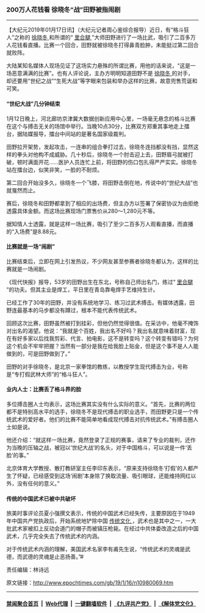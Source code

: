 ### 200万人花钱看 徐晓冬“战”田野被指闹剧
------------------------

<p>
 【大纪元2019年01月17日讯】（大纪元记者周心鉴综合报导）近日，有“格斗狂人”之称的
 <a href="http://www.epochtimes.com/gb/tag/%E5%BE%90%E6%99%93%E5%86%AC.html">
  徐晓冬
 </a>
 和所谓的“
 <a href="http://www.epochtimes.com/gb/tag/%E9%87%8C%E5%90%88%E8%85%BF.html">
  里合腿
 </a>
 ”大师田野进行了一场比武，吸引了二百多万人花钱看直播。比赛一个回合，田野就被徐晓冬打得鼻青脸肿，未能挺过第二回合就败阵。
</p>
<p>
 大陆某知名媒体人现场见证了这场实力悬殊的所谓比赛，用他的话来说，“这是一场恶意满满的比赛”。也有人评论说，主办方明明知道田野不是
 <a href="http://www.epochtimes.com/gb/tag/%E5%BE%90%E6%99%93%E5%86%AC.html">
  徐晓冬
 </a>
 的对手，却还要用“世纪之战”“生死大战”等字眼来包装和举办这样的比赛，故意兜售荒诞和可笑。
</p>
<h4>
 “世纪大战”几分钟结束
</h4>
<p>
 1月12日晚上，河北廊坊京津冀大数据创新应用中心里，一场毫无悬念的格斗比赛在这个与搏击无关的场馆中举行。当晚10点30分，比赛双方郑重其事地走上擂台，据陆媒报导，擂台中间站的是著名国家级裁判。
</p>
<p>
 田野拉开架势，发起攻击，一连串的组合拳打过去，徐晓冬连挡都没有挡，显然这样的拳头对他构不成威胁。几十秒后，徐晓冬一个肘击迎上去，田野眉弓就被打破，顿时满面开花……医护人员连忙上前，将田野的伤口包扎得严严实实。徐晓冬站在擂台边，似笑非笑，一脸的不耐烦。
</p>
<p>
 第二回合开始没多久，徐晓冬一个飞膝，将田野击倒在地，传说中的“世纪大战”也就戛然而止。
</p>
<p>
 赛后，徐晓冬和田野都拿到了相应的出场费，但主办方以签署了保密协议为由拒绝透露具体金额。而这场比赛现场门票售价从280～1,280元不等。
</p>
<p>
 据知情人士透露，就是这样一场比赛，吸引了至少二百多万人观看直播，而直播的“入场费”是8.88元。
</p>
<h4>
 比赛就是一场“闹剧”
</h4>
<p>
 比赛结束后，立即在网上引发热议，不少网友甚至参赛者徐晓冬都认为，这样的比赛就是一场闹剧。
</p>
<p>
 《现代快报》报导，53岁的田野出生在东北，号称自己师出名门，练过“
 <a href="http://www.epochtimes.com/gb/tag/%E9%87%8C%E5%90%88%E8%85%BF.html">
  里合腿
 </a>
 ”的功夫。但其主业是焊工，平日里在青岛靠电焊手艺维持生计。
</p>
<p>
 已经工作了30年的田野，并没有系统地学习、练习过武术搏击。有媒体透露，田野连最基本的马步都没有蹲过，根本不能代表传统武术。
</p>
<p>
 回顾这次比赛，田野虽然被打到挂彩，但他仍然觉得很值。在采访中，他毫不掩饰对出名的渴望。他说：“我就是个百姓，我出名不好吗？我出名就意味着财富，现在有好多家以后找我剪彩、代言、拍电影，这不是转变吗？这个转变有错吗？为何这个机会不牢牢把握？当然有一部分是我在给我脸上贴金，但是这个事不是人人能做到的，可是田野做到了。”
</p>
<p>
 田野的对手徐晓冬，是北京一家拳馆的教练，以教授学生现代搏击为业，号称是“专打假武林大师”的“格斗狂人”。
</p>
<h4>
 业内人士：比赛丢了格斗界的脸
</h4>
<p>
 多位搏击圈人士均表示，这场比赛其实没有什么实际的意义。“首先，比赛的两位都不是特别高水平的选手，徐晓冬不是现代搏击的职业选手，而田野更只是一个传统武术的爱好者。他们的比赛不能简单地看成现代搏击对抗传统武术。”有搏击圈人士如是说。
</p>
<p>
 他还介绍：“就这样一场比赛，竟然登录了正规的赛事，请来了专业的裁判，还作为当晚的压轴之战，被冠以‘世纪大战’的名头，对于中国格斗，可以说是一件‘丢脸’的事。”
</p>
<p>
 北京体育大学教授、散打教研室主任李印东表示，“原来支持徐晓冬‘打假’的人都产生了怀疑，已经感受到这场‘闹剧’本身除了换取流量、吸引眼球，还能维持网红以外，没有任何的意义。”
</p>
<h4>
 传统的中国武术已被中共破坏
</h4>
<p>
 旅美时事评论员夏小强撰文表示，传统的中国武术已经失传，主要原因在于1949年中国共产党执政后，开始系统地铲除中国
 <a href="http://www.epochtimes.com/gb/tag/%E4%BC%A0%E7%BB%9F%E6%96%87%E5%8C%96.html">
  传统文化
 </a>
 ，武术也是其中之一，一大批武术家被扣上反动会道门的帽子而被镇压枪毙。在经过中共体委改造之后的中国武术，几乎完全失去了传统武术的内涵。
</p>
<p>
 对于传统武术内涵的理解，美国武术名家李有甫先生说，“传统武术的灵魂是武德，而武德的灵魂是止恶扬善。”#
</p>
<p>
 责任编辑：林诗远
</p>

原文链接：http://www.epochtimes.com/gb/19/1/16/n10980069.htm


------------------------
#### [禁闻聚合首页](https://github.com/gfw-breaker/banned-news/blob/master/README.md) &nbsp;|&nbsp; [Web代理](https://github.com/gfw-breaker/open-proxy/blob/master/README.md) &nbsp;|&nbsp; [一键翻墙软件](https://github.com/gfw-breaker/nogfw/blob/master/README.md) &nbsp;|&nbsp; [《九评共产党》](https://github.com/gfw-breaker/9ping.md/blob/master/README.md#九评之一评共产党是什么) &nbsp;|&nbsp; [《解体党文化》](https://github.com/gfw-breaker/jtdwh.md/blob/master/README.md#绪论)